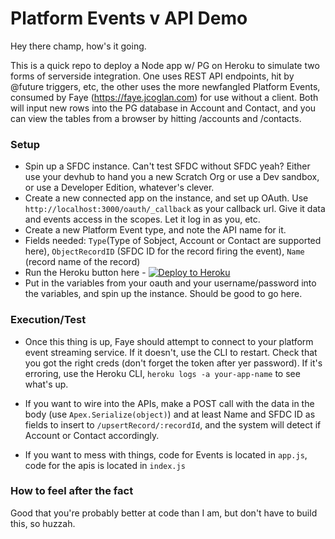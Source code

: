 # Platform Events v API Demo

Hey there champ, how's it going.

This is a quick repo to deploy a Node app w/ PG on Heroku to simulate two forms of serverside integration. One uses REST API endpoints, hit by @future triggers, etc, the other uses the more newfangled Platform Events, consumed by Faye (https://faye.jcoglan.com) for use without a client. Both will input new rows into the PG database in Account and Contact, and you can view the tables from a browser by hitting /accounts and /contacts.

### Setup
* Spin up a SFDC instance. Can't test SFDC without SFDC yeah? Either use your devhub to hand you a new Scratch Org or use a Dev sandbox, or use a Developer Edition, whatever's clever.
* Create a new connected app on the instance, and set up OAuth. Use `http://localhost:3000/oauth/_callback` as your callback url. Give it data and events access in the scopes. Let it log in as you, etc.
* Create a new Platform Event type, and note the API name for it. 
* Fields needed: `Type`(Type of Sobject, Account or Contact are supported here), `ObjectRecordID` (SFDC ID for the record firing the event), `Name` (record name of the record)
* Run the Heroku button here - [![Deploy to Heroku](https://www.herokucdn.com/deploy/button.png)](https://heroku.com/deploy?template=https://github.com/cowie/platformEventsNodeDemo) 
* Put in the variables from your oauth and your username/password into the variables, and spin up the instance. Should be good to go here.

### Execution/Test
* Once this thing is up, Faye should attempt to connect to your platform event  streaming service. If it doesn't, use the CLI to restart. Check that you got the right creds (don't forget the token after yer password). If it's erroring, use the Heroku CLI, `heroku logs -a your-app-name` to see what's up.
* If you want to wire into the APIs, make a POST call with the data in the body (use `Apex.Serialize(object)`) and at least Name and SFDC ID as fields to insert to `/upsertRecord/:recordId`, and the system will detect if Account or Contact accordingly.

*  If you want to mess with things, code for Events is located in `app.js`, code for the apis is located in `index.js`


### How to feel after the fact
Good that you're probably better at code than I am, but don't have to build this, so huzzah.
